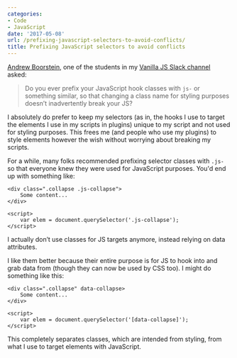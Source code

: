```yaml
---
categories:
- Code
- JavaScript
date: '2017-05-08'
url: /prefixing-javascript-selectors-to-avoid-conflicts/
title: Prefixing JavaScript selectors to avoid conflicts
---
```


<a href="http://andrewborstein.com">Andrew Boorstein</a>, one of the students in my <a href="https://gomakethings.com/guides/">Vanilla JS Slack channel</a> asked:

<blockquote>
  Do you ever prefix your JavaScript hook classes with <code>js-</code> or something similar, so that changing a class name for styling purposes doesn’t inadvertently break your JS?
</blockquote>

I absolutely do prefer to keep my selectors (as in, the hooks I use to target the elements I use in my scripts in plugins) unique to my script and not used for styling purposes. This frees me (and people who use my plugins) to style elements however the wish without worrying about breaking my scripts.

For a while, many folks recommended prefixing selector classes with <code>.js-</code> so that everyone knew they were used for JavaScript purposes. You'd end up with something like:

<pre><code class="lang-markup">&lt;div class=".collapse .js-collapse"&gt;
    Some content...
&lt;/div&gt;

&lt;script&gt;
    var elem = document.querySelector('.js-collapse');
&lt;/script&gt;
</code></pre>

I actually don’t use classes for JS targets anymore, instead relying on data attributes.

I like them better because their entire purpose is for JS to hook into and grab data from (though they can now be used by CSS too). I might do something like this:

<pre><code class="lang-markup">&lt;div class=".collapse" data-collapse&gt;
    Some content...
&lt;/div&gt;

&lt;script&gt;
    var elem = document.querySelector('[data-collapse]');
&lt;/script&gt;
</code></pre>

This completely separates classes, which are intended from styling, from what I use to target elements with JavaScript.